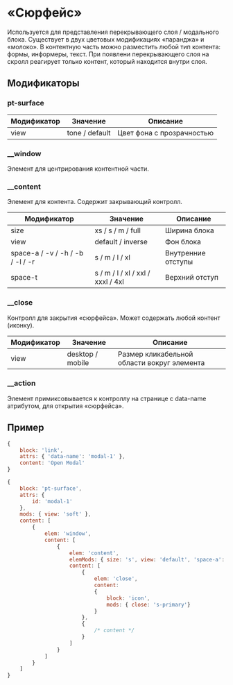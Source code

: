 # «Сюрфейс»
Используется для представления перекрывающего слоя / модального блока. Существует в двух цветовых модификациях «паранджа» и «молоко». В контентную часть можно разместить любой тип контента: формы, информеры, текст. При появлени перекрывающего слоя на скролл реагирует только контент, который находится внутри слоя.

## Модификаторы

### pt-surface
| Модификатор | Значение        | Описание                         |
| ----------- | --------------- | -------------------------------- |
| view        | tone / default  | Цвет фона с прозрачностью        |


### __window
Элемент для центрирования контентной части.

### __content
Элемент для контента. Содержит закрывающий контролл.

| Модификатор                      | Значение                          | Описание            |
| -------------------------------- | --------------------------------- | ------------------- |
| size                             | xs / s / m / full                 | Ширина блока        |
| view                             | default / inverse                 | Фон блока           |
| space-a / -v / -h / -b / -l / -r | s / m / l / xl                    | Внутренние отступы  |
| space-t                          | s / m / l / xl / xxl / xxxl / 4xl | Верхний отступ      |


### __close
Контролл для закрытия «сюрфейса». Может содержать любой контент (иконку). 

| Модификатор | Значение         | Описание                                    |
| ----------- | ---------------- | ------------------------------------------- |
| view        | desktop / mobile | Размер кликабельной области вокруг элемента |


### __action
Элемент примиксовывается к контроллу на странице с data-name атрибутом, для открытия «сюрфейса».


## Пример

```javascript
{
	block: 'link',
	attrs: { 'data-name': 'modal-1' },
	content: 'Open Modal'
}

{
	block: 'pt-surface',
	attrs: {
		id: 'modal-1'
	},
	mods: { view: 'soft' },
	content: [
		{
			elem: 'window',
			content: [
				{
					elem: 'content',
					elemMods: { size: 's', view: 'default', 'space-a': 'xl' },
					content: [
						{
							elem: 'close',
							content:
							{
								block: 'icon',
								mods: { close: 's-primary'}
							}
						},
						{
							/* content */
						}
					]
				}
			]
		}
	]
}
```


